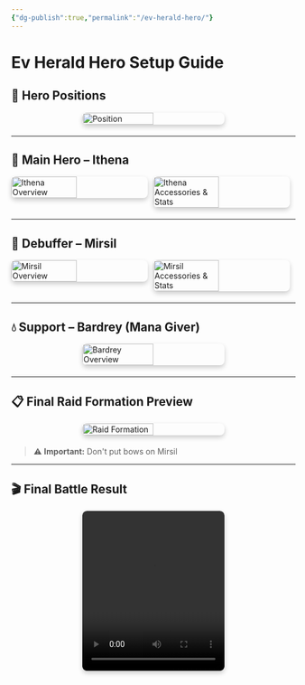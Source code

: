 ```yaml
---
{"dg-publish":true,"permalink":"/ev-herald-hero/"}
---
```


# Ev Herald Hero Setup Guide

## 📌 Hero Positions

<div style="display: flex; justify-content: center; margin-bottom: 20px;">
  <img src="/img/user/Content/Ev_Herald_Hero_Heores_Position.png" alt="Position" style="width: 50%; border-radius: 8px; box-shadow: 0 4px 8px rgba(0,0,0,0.2);">
</div>

---

## 🌟 Main Hero – Ithena

<div style="display: flex; gap: 10px; flex-wrap: wrap; margin-bottom: 20px;">
  <img src="/img/Ev_Herald_Hero_Ithena_Overall.png" alt="Ithena Overview" style="width: 48%; border-radius: 8px; box-shadow: 0 4px 8px rgba(0,0,0,0.2);">
  <img src="/img/Ev_Herald_Hero_Ithena_Accesories_Stats.png" alt="Ithena Accessories & Stats" style="width: 48%; border-radius: 8px; box-shadow: 0 4px 8px rgba(0,0,0,0.2);">
</div>

---

## 🧊 Debuffer – Mirsil

<div style="display: flex; gap: 10px; flex-wrap: wrap; margin-bottom: 20px;">
  <img src="/img/Ev_Herald_Hero_Mirsil_Overall.png" alt="Mirsil Overview" style="width: 48%; border-radius: 8px; box-shadow: 0 4px 8px rgba(0,0,0,0.2);">
  <img src="/img/Ev_Herald_Hero_Mirsil_Accesories_Stats.png" alt="Mirsil Accessories & Stats" style="width: 48%; border-radius: 8px; box-shadow: 0 4px 8px rgba(0,0,0,0.2);">
</div>

---

## 💧 Support – Bardrey (Mana Giver)

<div style="display: flex; justify-content: center; margin-bottom: 20px;">
  <img src="/img/user/Content/Ev_Herald_Hero_Bardrey_Overall.png" alt="Bardrey Overview" style="width: 50%; border-radius: 8px; box-shadow: 0 4px 8px rgba(0,0,0,0.2);">
</div>

---

## 📋 Final Raid Formation Preview

<div style="display: flex; justify-content: center; margin-bottom: 20px;">
  <img src="/img/user/Content/Ev_Herald_Hero_Raid_Formation.png" alt="Raid Formation" style="width: 50%; border-radius: 8px; box-shadow: 0 4px 8px rgba(0,0,0,0.2);">
</div>

> ⚠️ **Important:** Don't put bows on Mirsil

---

## 🎬 Final Battle Result

 <div style="display: flex; justify-content: center; margin-bottom: 20px;">
  <div style="position: relative; padding-bottom: 56.25%; height: 0; overflow: hidden; max-width: 50%; width: 100%; border-radius: 8px; box-shadow: 0 4px 8px rgba(0,0,0,0.2);">
    <video style="position: absolute; top: 0; left: 0; width: 100%; height: 100%; border-radius: 8px;" controls>
      <source src="/img/Ev_Herald_Hero_Battle_Video.mp4" type="video/mp4">
      Battle video
    </video>
  </div>
</div>
